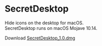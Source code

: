 # SecretDesktop
Hide icons on the desktop for macOS.  
SecretDesktop runs on macOS Mojave 10.14.

Download [SecretDesktop_1.0.dmg](https://kyome.io/resources/SecretDesktop_1.0.dmg)
